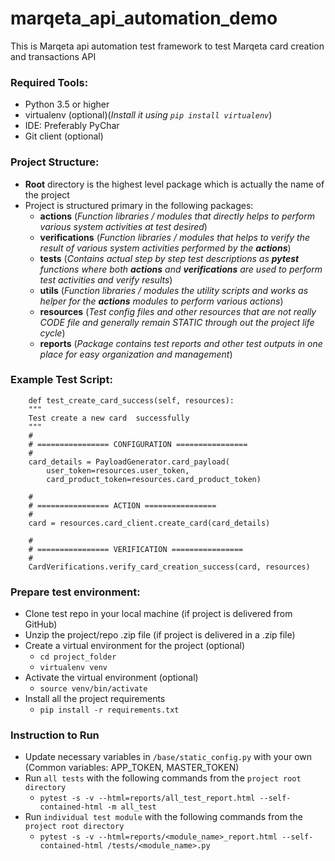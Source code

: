 # marqeta_api_automation_demo
This is Marqeta api automation test framework to test Marqeta card creation and
 transactions API


### Required Tools:
* Python 3.5 or higher
* virtualenv (optional)(_Install it using `pip install virtualenv`_)
* IDE: Preferably PyChar
* Git client (optional)


### Project Structure:
* **Root** directory is the highest level package which is actually the name of the project 
* Project is structured primary in the following packages:
    * **actions** (_Function libraries / modules that directly helps to perform various system activities at test desired_)
    * **verifications** (_Function libraries / modules that helps to verify the result of various system activities performed by the **actions**_)  
    * **tests** (_Contains actual step by step test descriptions as **pytest** functions where both **actions** and **verifications** are used to perform test activities and verify results_)
    * **utils** (_Function libraries / modules the utility scripts and works as helper for the **actions** modules to perform various actions_)
    * **resources** (_Test config files  and other resources that are not really CODE file and generally remain STATIC through out the project life cycle_)
    * **reports** (_Package contains test reports and other test outputs in one place for easy organization and management_)


### Example Test Script:
        def test_create_card_success(self, resources):
        """
        Test create a new card  successfully
        """
        #
        # ================ CONFIGURATION ================
        #
        card_details = PayloadGenerator.card_payload(
            user_token=resources.user_token,
            card_product_token=resources.card_product_token)

        #
        # ================ ACTION ================
        #
        card = resources.card_client.create_card(card_details)

        #
        # ================ VERIFICATION ================
        #
        CardVerifications.verify_card_creation_success(card, resources)
 

### Prepare test environment:
* Clone test repo in your local machine (if project is delivered from GitHub)
* Unzip the project/repo .zip file (if project is delivered in a .zip file) 
* Create a virtual environment for the project (optional)
    * `cd project_folder`
    * `virtualenv venv`
* Activate the virtual environment (optional)
    * `source venv/bin/activate`
* Install all the project requirements
    * `pip install -r requirements.txt`


### Instruction to Run
* Update necessary variables in `/base/static_config.py` with your own (Common variables: APP_TOKEN, MASTER_TOKEN)
* Run `all tests` with the following commands from the `project root directory`
   * `pytest -s -v --html=reports/all_test_report.html --self-contained-html -m all_test`
* Run `individual test module` with the following commands from the `project root directory`
   * `pytest -s -v --html=reports/<module_name>_report.html --self-contained-html /tests/<module_name>.py`


